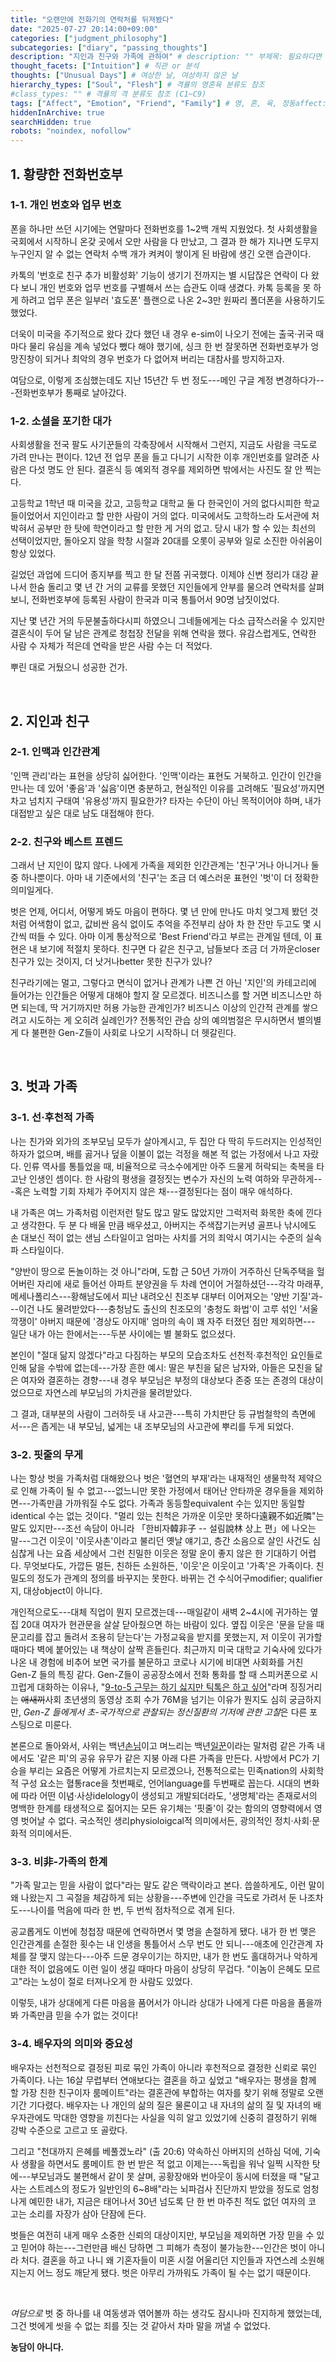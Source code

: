 ```yaml
---
title: "오랜만에 전화기의 연락처를 뒤져봤다"
date: "2025-07-27 20:14:00+09:00"
categories: ["judgment_philosophy"]
subcategories: ["diary", "passing_thoughts"]
description: "지인과 친구와 가족에 관하여" # description: "" 부제목: 필요하다면 추가
thought_facets: ["Intuition"] # 직관 or 분석
thoughts: ["Unusual Days"] # 여상한 날, 여상하지 않은 날
hierarchy_types: ["Soul", "Flesh"] # 격률의 영혼육 분류도 참조
#class_types: "" # 격률의 격 분류도 참조 (C1~C9)
tags: ["Affect", "Emotion", "Friend", "Family"] # 영, 혼, 육, 정동affect: 무의식적·생리적 반응 (감정의 원초적인 형태 또는 기반), 정서emotion: 주관적·의식적 경험 (개인의 경험, 성격, 문화적 배경 등에 따라 다르게 표출 가능), 음식료, 동영상 시청, 여행, 운동, 가족과 보내는 시간, 교회에서 보내는 시간
hiddenInArchive: true
searchHidden: true
robots: "noindex, nofollow"
---
```


## 1. 황량한 전화번호부
### 1-1. 개인 번호와 업무 번호
폰을 하나만 쓰던 시기에는 연말마다 전화번호를 1~2백 개씩 지웠었다. 첫 사회생활을 국회에서 시작하니 온갖 곳에서 오만 사람을 다 만났고, 그 결과 한 해가 지나면 도무지 누구인지 알 수 없는 연락처 수백 개가 켜켜이 쌓이게 된 바람에 생긴 오랜 습관이다.

카톡의 '번호로 친구 추가 비활성화' 기능이 생기기 전까지는 별 시답잖은 연락이 다 왔다 보니 개인 번호와 업무 번호를 구별해서 쓰는 습관도 이때 생겼다. 카톡 등록을 못 하게 하려고 업무 폰은 일부러 '효도폰' 플랜으로 나온 2~3만 원짜리 폴더폰을 사용하기도 했었다.

더욱이 미국을 주기적으로 왔다 갔다 했던 내 경우 e-sim이 나오기 전에는 출국·귀국 때마다 물리 유심을 계속 넣었다 뺐다 해야 했기에, 싱크 한 번 잘못하면 전화번호부가 엉망진창이 되거나 최악의 경우 번호가 다 없어져 버리는 대참사를 방지하고자.

여담으로, 이렇게 조심했는데도 지난 15년간 두 번 정도---<span class='append'>메인 구글 계정 변경하다가</span>---전화번호부가 통째로 날아갔다.

### 1-2. 소셜을 포기한 대가
사회생활을 전국 팔도 사기꾼들의 각축장에서 시작해서 그런지, 지금도 사람을 극도로 가려 만나는 편이다. 12년 전 업무 폰을 들고 다니기 시작한 이후 개인번호를 알려준 사람은 다섯 명도 안 된다. 결혼식 등 예외적 경우를 제외하면 밖에서는 사진도 잘 안 찍는다.

고등학교 1학년 때 미국을 갔고, 고등학교 대학교 둘 다 한국인이 거의 없다시피한 학교들이었어서 지인이라고 할 만한 사람이 거의 없다. 미국에서도 고학하느라 도서관에 처박혀서 공부만 한 탓에 학연이라고 할 만한 게 거의 없고. 당시 내가 할 수 있는 최선의 선택이었지만, 돌아오지 않을 학창 시절과 20대를 오롯이 공부와 일로 소진한 아쉬움이 항상 있었다.

길었던 과업에 드디어 종지부를 찍고 한 달 전쯤 귀국했다. 이제야 신변 정리가 대강 끝나서 한숨 돌리고 몇 년 간 거의 교류를 못했던 지인들에게 안부를 물으려 연락처를 살펴보니, 전화번호부에 등록된 사람이 한국과 미국 통틀어서 90명 남짓이었다.

지난 몇 년간 거의 두문불출하다시피 하였으니 그네들에게는 다소 급작스러울 수 있지만 결혼식이 두어 달 남은 관계로 청첩장 전달을 위해 연락을 했다. 유감스럽게도, 연락한 사람 수 자체가 적은데 연락을 받은 사람 수는 더 적었다.

뿌린 대로 거뒀으니 성공한 건가.

<br>

## 2. 지인과 친구
### 2-1. 인맥과 인간관계
'인맥 관리'라는 표현을 상당히 싫어한다. '인맥'이라는 표현도 거북하고. 인간이 인간을 만나는 데 있어 '좋음'과 '싫음'이면 충분하고, 현실적인 이유를 고려해도 '필요성'까지면 차고 넘치지 구태여 '유용성'까지 필요한가? 타자는 수단이 아닌 목적이어야 하며, 내가 대접받고 싶은 대로 남도 대접해야 한다.

### 2-2. 친구와 베스트 프렌드
그래서 난 지인이 많지 않다. 나에게 가족을 제외한 인간관계는 '친구'거나 아니거나 둘 중 하나뿐이다. 아마 내 기준에서의 '친구'는 조금 더 예스러운 표현인 '벗'이 더 정확한 의미일게다.

벗은 언제, 어디서, 어떻게 봐도 마음이 편하다. 몇 년 만에 만나도 마치 엊그제 봤던 것처럼 어색함이 없고, 값비싼 음식 없이도 추억을 주전부리 삼아 차 한 잔만 두고도 몇 시간씩 떠들 수 있다. 아마 이게 통상적으로 'Best Friend'라고 부르는 관계일 텐데, 이 표현은 내 보기에 적절치 못하다. 친구면 다 같은 친구고, 남들보다 조금 더 가까운closer 친구가 있는 것이지, 더 낫거나better 못한 친구가 있나? 

친구라기에는 멀고, 그렇다고 면식이 없거나 관계가 나쁜 건 아닌 '지인'의 카테고리에 들어가는 인간들은 어떻게 대해야 할지 잘 모르겠다. 비즈니스를 할 거면 비즈니스만 하면 되는데, 딱 거기까지만 허용 가능한 관계인가? 비즈니스 이상의 인간적 관계를 쌓으려고 시도하는 게 오히려 실례인가? 전통적인 관습 상의 예의범절은 무시하면서 별의별 게 다 불편한 Gen-Z들이 사회로 나오기 시작하니 더 헷갈린다.

<br>

## 3. 벗과 가족
### 3-1. 선·후천적 가족
나는 친가와 외가의 조부모님 모두가 살아계시고, 두 집안 다 딱히 두드러지는 인성적인 하자가 없으며, 배를 곯거나 덮을 이불이 없는 걱정을 해본 적 없는 가정에서 나고 자랐다. 인류 역사를 통틀었을 때, 비율적으로 극소수에게만 아주 드물게 허락되는 축복을 타고난 인생인 셈이다. 한 사람의 평생을 결정짓는 변수가 자신의 노력 여하와 무관하게---<span class="append">혹은 노력할 기회 자체가 주어지지 않은 채</span>---결정된다는 점이 매우 애석하다.

내 가족은 여느 가족처럼 이런저런 탈도 많고 말도 많았지만 그럭저럭 화목한 축에 낀다고 생각한다. 두 분 다 배울 만큼 배우셨고, 아버지는 주색잡기는커녕 골프나 낚시에도 손 대보신 적이 없는 샌님 스타일이고 엄마는 사치를 거의 죄악시 여기시는 수준의 실속파 스타일이다.

<span class="quote">"양반이 땅으로 돈놀이하는 것 아니"</span>라며, 도합 근 50년 가까이 거주하신 단독주택을 헐어버린 자리에 새로 들어선 아파트 분양권을 두 차례 연이어 거절하셨던---<span class="append">각각 마래푸, 메세나폴리스</span>---황해남도에서 피난 내려오신 친조부 대부터 이어져오는 '양반 기질'과---<span class="append">이건 나도 물려받았다</span>---충청남도 출신의 친조모의 '충청도 화법'이 고루 섞인 '서울 깍쟁이' 아버지 때문에 '경상도 아지매' 엄마의 속이 꽤 자주 터졌던 점만 제외하면---<span class="append"> 일단 내가 아는 한에서는</span>---두분 사이에는 별 불화도 없으셨다.

본인이 <span class="quote">"절대 닮지 않겠다"</span>라고 다짐하는 부모의 모습조차도 선천적·후천적인 요인들로 인해 닮을 수밖에 없는데---<span class="append">가장 흔한 예시: 딸은 부친을 닮은 남자와, 아들은 모친을 닮은 여자와 결혼하는 경향</span>---내 경우 부모님은 부정의 대상보다 존중 또는 존경의 대상이었으므로 자연스레 부모님의 가치관을 물려받았다.

그 결과, 대부분의 사람이 그러하듯 내 사고관---<span class="append">특히 가치판단 등 규범철학의 측면에서</span>---은 좁게는 내 부모님, 넓게는 내 조부모님의 사고관에 뿌리를 두게 되었다.

### 3-2. 핏줄의 무게
나는 항상 벗을 가족처럼 대해왔으나 벗은 '혈연의 부재'라는 내재적인 생물학적 제약으로 인해 가족이 될 수 없고---<span class="append">없느니만 못한 가정에서 태어난 안타까운 경우들을 제외하면</span>---가족만큼 가까워질 수도 없다. 가족과 동등할equivalent 수는 있지만 동일할identical 수는 없는 것이다. <span class="quote">"멀리 있는 친척은 가까운 이웃만 못하다遠親不如近隣"</span>는 말도 있지만---<span class="append">조선 속담이 아니라 「한비자韓非子 -- 설림說林 상上 편」에 나오는 말</span>---그건 이웃이 '이웃사촌'이라고 불리던 옛날 얘기고, 층간 소음으로 살인 사건도 심심찮게 나는 요즘 세상에서 그런 친밀한 이웃은 정말 운이 좋지 않은 한 기대하기 어렵다. 무엇보다도, 가깝든 멀든, 친하든 소원하든, '이웃'은 이웃이고 '가족'은 가족이다. 친밀도의 정도가 관계의 정의를 바꾸지는 못한다. 바뀌는 건 수식어구modifier; qualifier지, 대상object이 아니다.

개인적으로도---<span class="append">대체 직업이 뭔지 모르겠는데</span>---매일같이 새벽 2~4시에 귀가하는 옆집 20대 여자가 현관문을 살살 닫아줬으면 하는 바람이 있다. 옆집 이웃은 '문을 닫을 때 문고리를 잡고 돌려서 조용히 닫는다'는 가정교육을 받지를 못했는지, 저 이웃이 귀가할 때마다 벽에 붙어있는 내 책상이 살짝 흔들린다. 최근까지 미국 대학교 기숙사에 있다가 나온 내 경험에 비추어 보면 국가를 불문하고 코로나 시기에 비대면 사회화를 거친 Gen-Z 들의 특징 같다. Gen-Z들이 공공장소에서 전화 통화를 할 때 스피커폰으로 시끄럽게 대화하는 이유나, <span class="quote">"[9-to-5 근무는 하기 싫지만 틱톡은 하고 싶어](https://m.entertain.naver.com/home/article/003/0012170358)"</span>라며 징징거리는 ~~애새끼~~사회 초년생의 동영상 조회 수가 76M을 넘기는 이유가 뭔지도 심히 궁금하지만, *Gen-Z 들에게서 초-국가적으로 관찰되는 정신질환의 기저에 관한 고찰*은 다른 포스팅으로 미룬다.

본론으로 돌아와서, 사위는 백년<u>손님</u>이고 며느리는 백년<u>일꾼</u>이라는 말처럼 같은 가족 내에서도 '같은 피'의 공유 유무가 같은 지붕 아래 다른 가족을 만든다. 사방에서 PC가 기승을 부리는 요즘은 어떻게 가르치는지 모르겠으나, 전통적으로는 민족nation의 사회학적 구성 요소는 혈통race을 첫번째로, 언어language를 두번째로 꼽는다. 시대의 변화에 따라 어떤 이념·사상idelology이 생성되고 개발되더라도, '생명체'라는 존재로서의 명백한 한계를 태생적으로 짊어지는 모든 유기체는 '핏줄'이 갖는 함의의 영향력에서 영영 벗어날 수 없다. 국소적인 생리physioloigcal적 의미에서든, 광의적인 정치·사회·문화적 의미에서든.

### 3-3. 비非-가족의 한계
<span class="quote">"가족 말고는 믿을 사람이 없다"</span>라는 말도 같은 맥락이라고 본다. 씁쓸하게도, 이런 말이 왜 나왔는지 그 곡절을 체감하게 되는 상황을---<span class="append">주변에 인간을 극도로 가려서 둔 나조차도</span>---나이를 먹음에 따라 한 번, 두 번씩 점차적으로 겪게 된다.

공교롭게도 이번에 청첩장 때문에 연락하면서 몇 명을 손절하게 됐다. 내가 한 번 맺은 인간관계를 손절한 횟수는 내 인생을 통틀어서 스무 번도 안 되니---<span class="append">애초에 인간관계 자체를 잘 맺지 않는다</span>---아주 드문 경우이기는 하지만, 내가 한 번도 홀대하거나 악하게 대한 적이 없음에도 이런 일이 생길 때마다 마음이 상당히 무겁다. <span class="quote">"이놈이 은혜도 모르고"</span>라는 노성이 절로 터져나오게 한 사람도 있었다.

이렇듯, 내가 상대에게 다른 마음을 품어서가 아니라 상대가 나에게 다른 마음을 품을까 봐 가족만큼 믿을 수가 없는 것이다!

### 3-4. 배우자의 의미와 중요성
배우자는 선천적으로 결정된 피로 묶인 가족이 아니라 후천적으로 결정한 신뢰로 묶인 가족이다. 나는 16살 무렵부터 연애보다는 결혼을 하고 싶었고 <span class="quote">"배우자는 평생을 함께 할 가장 친한 친구이자 룸메이트"</span>라는 결혼관에 부합하는 여자를 찾기 위해 정말로 오랜 기간 기다렸다. 배우자는 나 개인의 삶의 질은 물론이고 내 자녀의 삶의 질 및 자녀의 배우자관에도 막대한 영향을 끼친다는 사실을 익히 알고 있었기에 신중히 결정하기 위해 강박 수준으로 고르고 또 골랐다.

그리고 <span class="quote">"천대까지 은혜를 베풀겠노라" (출 20:6)</span> 약속하신 아버지의 선하심 덕에, 기숙사 생활을 하면서도 룸메이트 한 번 받은 적 없고 이제는---<span class="append">독립을 워낙 일찍 시작한 탓에</span>---부모님과도 불편해서 같이 못 살며, 공황장애와 번아웃이 동시에 터졌을 때 <span class="quote">"달고 사는 스트레스의 정도가 일반인의 6~8배"</span>라는 뇌파검사 진단까지 받았을 정도로 엄청나게 예민한 내가, 지금은 태어나서 30년 넘도록 단 한 번 마주친 적도 없던 여자의 코 고는 소리를 자장가 삼아 단잠에 든다.

벗들은 여전히 내게 매우 소중한 신뢰의 대상이지만, 부모님을 제외하면 가장 믿을 수 있고 믿어야 하는---<span class="append">그런만큼 배신 당하면 그 피해가 측정이 불가능한</span>---인간은 벗이 아니라 처다. 결혼을 하고 나니 왜 기혼자들이 미혼 시절 어울리던 지인들과 자연스레 소원해지는지 어느 정도 깨닫게 됐다. 벗은 아무리 가까워도 가족이 될 수는 없기 때문이다.

<br>

*여담으로*
벗 중 하나를 내 여동생과 엮어볼까 하는 생각도 잠시나마 진지하게 했었는데, 그건 벗에게 씻을 수 없는 죄를 짓는 것 같아서 차마 말을 꺼낼 수 없었다.

<span class="quote">**농담이 아니다.**</span>

